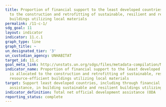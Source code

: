 ```yaml
---
title: Proportion of financial support to the least developed countries that is allocated
  to the construction and retrofitting of sustainable, resilient and resource-efficient
  buildings utilizing local materials
permalink: /11-c-1/
sdg_goal: 11
layout: indicator
indicator: 11.c.1
graph_type: line
graph_title: ~
un_designated_tier: '3'
un_custodian_agency: UNHABITAT
target_id: 11.c
goal_meta_link: http://unstats.un.org/sdgs/files/metadata-compilation/Metadata-Goal-11.pdf
indicator_name: Proportion of financial support to the least developed countries that
  is allocated to the construction and retrofitting of sustainable, resilient and
  resource-efficient buildings utilizing local materials
target: Support least developed countries, including through financial and technical
  assistance, in building sustainable and resilient buildings utilizing local materials.
indicator_definition: Total net official development assistance (ODA
reporting_status: complete
---
```

